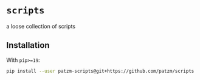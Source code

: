 # `scripts`
a loose collection of scripts

## Installation

With `pip>=19`:
```bash
pip install --user patzm-scripts@git+https://github.com/patzm/scripts
```
